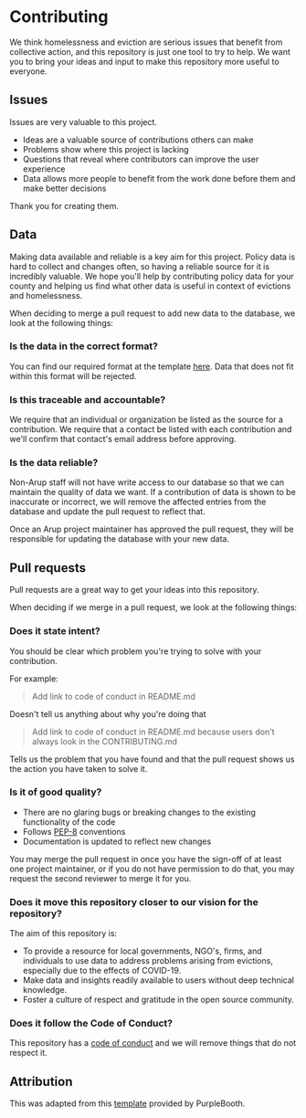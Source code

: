 # Contributing
We think homelessness and eviction are serious issues that benefit from collective action, and this repository is just one tool to try to help. We want you to bring your ideas and input to make this repository more useful to everyone. 
 
## Issues
Issues are very valuable to this project.

* Ideas are a valuable source of contributions others can make
* Problems show where this project is lacking
* Questions that reveal where contributors can improve the user experience
* Data allows more people to benefit from the work done before them and make better decisions

Thank you for creating them.

## Data
Making data available and reliable is a key aim for this project. Policy data is hard to collect and changes often, so having a reliable source for it is incredibly valuable. We hope you'll help by contributing policy data for your county and helping us find what other data is useful in context of evictions and homelessness. 

When deciding to merge a pull request to add new data to the database, we look at the following things:

### Is the data in the correct format? 
You can find our required format at the template [here](). Data that does not fit within this format will be rejected. 

### Is this traceable and accountable? 
We require that an individual or organization be listed as the source for a contribution. We require that a contact be listed with each contribution and we'll confirm that contact's email address before approving. 

### Is the data reliable?
Non-Arup staff will not have write access to our database so that we can maintain the quality of data we want. If a contribution of data is shown to be inaccurate or incorrect, we will remove the affected entries from the database and update the pull request to reflect that. 

Once an Arup project maintainer has approved the pull request, they will be responsible for updating the database with your new data. 

## Pull requests
Pull requests are a great way to get your ideas into this repository. 

When deciding if we merge in a pull request, we look at the following things:

### Does it state intent?
You should be clear which problem you're trying to solve with your contribution.

For example:

> Add link to code of conduct in README.md

Doesn't tell us anything about why you're doing that

> Add link to code of conduct in README.md because users don't always look in the CONTRIBUTING.md

Tells us the problem that you have found and that the pull request shows us the action you have taken to solve it.


### Is it of good quality?
* There are no glaring bugs or breaking changes to the existing functionality of the code
* Follows [PEP-8](https://www.python.org/dev/peps/pep-0008/) conventions
* Documentation is updated to reflect new changes

You may merge the pull request in once you have the sign-off of at least one project maintainer, or if you do not have permission to do that, you may request the second reviewer to merge it for you.

### Does it move this repository closer to our vision for the repository?

The aim of this repository is:

* To provide a resource for local governments, NGO's, firms, and individuals to use data to address problems arising from evictions, especially due to the effects of COVID-19.
* Make data and insights readily available to users without deep technical knowledge.
* Foster a culture of respect and gratitude in the open source community.

### Does it follow the Code of Conduct?
This repository has a [code of conduct](CODE_OF_CONDUCT.md) and we will remove things that do not respect it.

## Attribution
This was adapted from this [template](https://gist.github.com/PurpleBooth/b24679402957c63ec426) provided by PurpleBooth.